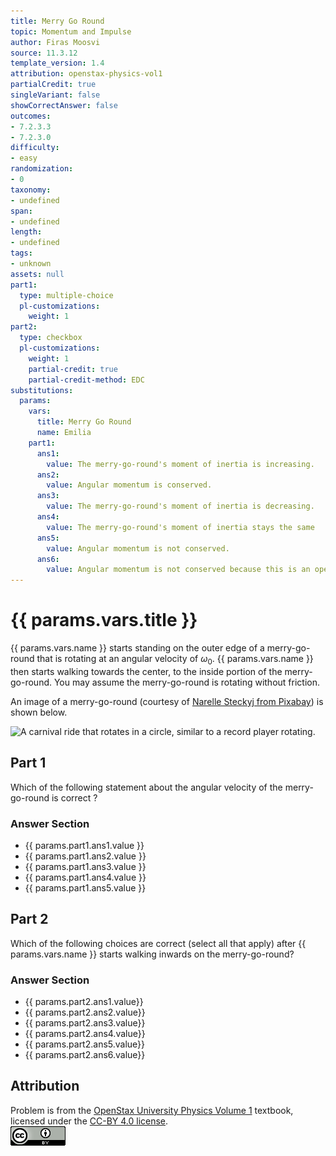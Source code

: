 ```yaml
---
title: Merry Go Round
topic: Momentum and Impulse
author: Firas Moosvi
source: 11.3.12
template_version: 1.4
attribution: openstax-physics-vol1
partialCredit: true
singleVariant: false
showCorrectAnswer: false
outcomes:
- 7.2.3.3
- 7.2.3.0
difficulty:
- easy
randomization:
- 0
taxonomy:
- undefined
span:
- undefined
length:
- undefined
tags:
- unknown
assets: null
part1:
  type: multiple-choice
  pl-customizations:
    weight: 1
part2:
  type: checkbox
  pl-customizations:
    weight: 1
    partial-credit: true
    partial-credit-method: EDC
substitutions:
  params:
    vars:
      title: Merry Go Round
      name: Emilia
    part1:
      ans1:
        value: The merry-go-round's moment of inertia is increasing.
      ans2:
        value: Angular momentum is conserved.
      ans3:
        value: The merry-go-round's moment of inertia is decreasing.
      ans4:
        value: The merry-go-round's moment of inertia stays the same
      ans5:
        value: Angular momentum is not conserved.
      ans6:
        value: Angular momentum is not conserved because this is an open system.
---
```

# {{ params.vars.title }}
{{ params.vars.name }} starts standing on the outer edge of a merry-go-round that is rotating at an angular velocity of $\omega_0$.
{{ params.vars.name }} then starts walking towards the center, to the inside portion of the merry-go-round.
You may assume the merry-go-round is rotating without friction.

An image of a merry-go-round (courtesy of [Narelle Steckyj from Pixabay](https://pixabay.com//?utm_source=link-attribution&utm_medium=referral&utm_campaign=image&utm_content=169901)) is shown below.

<img src="merry_go_round.png" alt="A carnival ride that rotates in a circle, similar to a record player rotating.">

## Part 1

Which of the following statement about the angular velocity of the merry-go-round is correct ?

### Answer Section

- {{ params.part1.ans1.value }}
- {{ params.part1.ans2.value }}
- {{ params.part1.ans3.value }}
- {{ params.part1.ans4.value }}
- {{ params.part1.ans5.value }}

## Part 2

Which of the following choices are correct (select all that apply) after {{ params.vars.name }} starts walking inwards on the merry-go-round?

### Answer Section

- {{ params.part2.ans1.value}}
- {{ params.part2.ans2.value}}
- {{ params.part2.ans3.value}}
- {{ params.part2.ans4.value}}
- {{ params.part2.ans5.value}}
- {{ params.part2.ans6.value}}

## Attribution

Problem is from the [OpenStax University Physics Volume 1](https://openstax.org/details/books/university-physics-volume-1) textbook, licensed under the [CC-BY 4.0 license](https://creativecommons.org/licenses/by/4.0/).<br>![Image representing the Creative Commons 4.0 BY license.](https://raw.githubusercontent.com/firasm/bits/master/by.png)